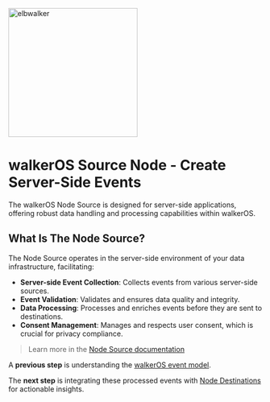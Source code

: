<p align="left">
  <a href="https://elbwalker.com">
    <img title="elbwalker" src='https://www.elbwalker.com/img/elbwalker_logo.png' width="256px"/>
  </a>
</p>

# walkerOS Source Node - Create Server-Side Events

The walkerOS Node Source is designed for server-side applications, offering
robust data handling and processing capabilities within walkerOS.

## What Is The Node Source?

The Node Source operates in the server-side environment of your data
infrastructure, facilitating:

- **Server-side Event Collection**: Collects events from various server-side
  sources.
- **Event Validation**: Validates and ensures data quality and integrity.
- **Data Processing**: Processes and enriches events before they are sent to
  destinations.
- **Consent Management**: Manages and respects user consent, which is crucial
  for privacy compliance.

> Learn more in the
> [Node Source documentation](https://www.elbwalker.com/docs/sources/node/)

A **previous step** is understanding the
[walkerOS event model](https://www.elbwalker.com/docs/getting_started/event-model/).

The **next step** is integrating these processed events with
[Node Destinations](https://www.elbwalker.com/docs/destinations/) for actionable
insights.
